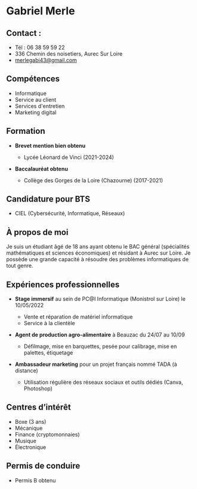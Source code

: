 # Gabriel Merle

## Contact :
- Tél : 06 38 59 59 22
- 336 Chemin des noisetiers, Aurec Sur Loire
- merlegabi43@gmail.com

## Compétences
- Informatique
- Service au client
- Services d'entretien
- Marketing digital

## Formation
- **Brevet mention bien obtenu**
  - Lycée Léonard de Vinci (2021-2024)
  
- **Baccalauréat obtenu**
  - Collège des Gorges de la Loire (Chazourne) (2017-2021)

## Candidature pour BTS
- CIEL (Cybersécurité, Informatique, Réseaux)

## À propos de moi
Je suis un étudiant âgé de 18 ans ayant obtenu le BAC général (spécialités mathématiques et sciences économiques) et résidant à Aurec sur Loire. Je possède une grande capacité à résoudre des problèmes informatiques de tout genre.

## Expériences professionnelles
- **Stage immersif** au sein de PC@I Informatique (Monistrol sur Loire) le 10/05/2022
  - Vente et réparation de matériel informatique
  - Service à la clientèle

- **Agent de production agro-alimentaire** à Beauzac du 24/07 au 10/09
  - Défilmage, mise en barquettes, pesée pour calibrage, mise en palettes, étiquetage

- **Ambassadeur marketing** pour un projet français nommé TADA (à distance)
  - Utilisation régulière des réseaux sociaux et outils dédiés (Canva, Photoshop)

## Centres d’intérêt
- Boxe (3 ans)
- Mécanique
- Finance (cryptomonnaies)
- Musique
- Électronique

## Permis de conduire
- Permis B obtenu

